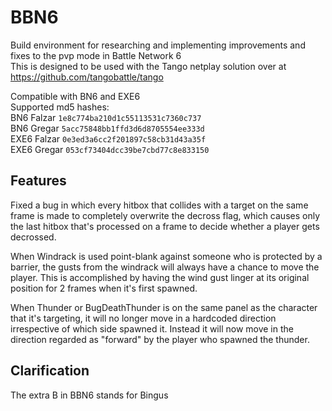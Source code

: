 # BBN6
 
Build environment for researching and implementing improvements and fixes to the pvp mode in Battle Network 6  
This is designed to be used with the Tango netplay solution over at <https://github.com/tangobattle/tango>  

Compatible with BN6 and EXE6  
Supported md5 hashes:  
BN6 Falzar `1e8c774ba210d1c55113531c7360c737`  
BN6 Gregar `5acc75848bb1ffd3d6d8705554ee333d`  
EXE6 Falzar `0e3ed3a6cc2f201897c58cb31d43a35f`  
EXE6 Gregar `053cf73404dcc39be7cbd77c8e833150`  

## Features
Fixed a bug in which every hitbox that collides with a target on the same frame is made to completely overwrite the decross flag, which causes only the last hitbox that's processed on a frame to decide whether a player gets decrossed.  

When Windrack is used point-blank against someone who is protected by a barrier, the gusts from the windrack will always have a chance to move the player. This is accomplished by having the wind gust linger at its original position for 2 frames when it's first spawned.  

When Thunder or BugDeathThunder is on the same panel as the character that it's targeting, it will no longer move in a hardcoded direction irrespective of which side spawned it. Instead it will now move in the direction regarded as "forward" by the player who spawned the thunder.

  
## Clarification
The extra B in BBN6 stands for Bingus  

